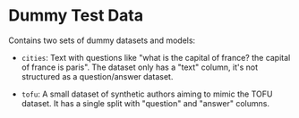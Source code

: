 # Dummy Test Data

Contains two sets of dummy datasets and models:

- `cities`: Text with questions like "what is the capital of france? the capital of france is paris". The dataset only has a "text" column, it's not structured as a question/answer dataset.

- `tofu`: A small dataset of synthetic authors aiming to mimic the TOFU dataset. It has a single split with "question" and "answer" columns.

